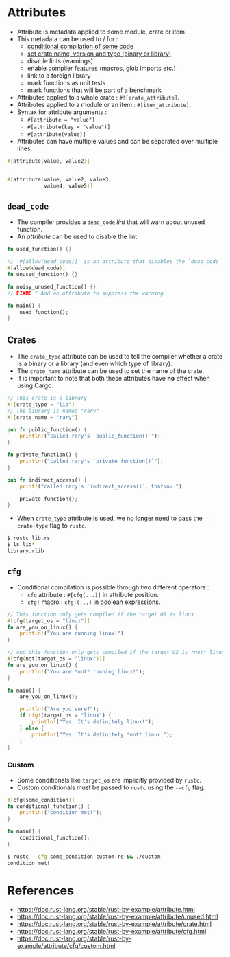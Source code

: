 # Attributes
* Attribute is metadata applied to some module, crate or item.
* This metadata can be used to / for :
	* [conditional compilation of some code](https://github.com/pravsemilo/rust-notes/blob/master/doc.rust-lang.org/Rust_By_Example/Attributes.md#cfg)
	* [set crate name, version and type (binary or library)](https://github.com/pravsemilo/rust-notes/blob/master/doc.rust-lang.org/Rust_By_Example/Attributes.md#crates)
	* disable lints (warnings)
	* enable compiler features (macros, glob imports etc.)
	* link to a foreign library
	* mark functions as unit tests
	* mark functions that will be part of a benchmark
* Attributes applied to a whole crate : `#![crate_attribute]`.
* Attributes applied to a module or an item : `#[item_attribute]`.
* Syntax for attribute arguments :
	* `#[attribute = "value"]`
	* `#[attribute(key = "value")]`
	* `#[attribute(value)]`
* Attributes can have multiple values and can be separated over multiple lines.
```rust
#[attribute(value, value2)]


#[attribute(value, value2, value3,
            value4, value5)]
```
## `dead_code`
* The compiler provides a `dead_code` _lint_ that will warn about unused function.
* An _attribute_ can be used to disable the lint.
```rust
fn used_function() {}

// `#[allow(dead_code)]` is an attribute that disables the `dead_code` lint
#[allow(dead_code)]
fn unused_function() {}

fn noisy_unused_function() {}
// FIXME ^ Add an attribute to suppress the warning

fn main() {
	used_function();
}
```
## Crates
* The `crate_type` attribute can be used to tell the compiler whether a crate is a binary or a library (and even which type of library).
* The `crate_name` attribute can be used to set the name of the crate.
* It is important to note that both these attributes have __no__ effect when using Cargo.
```rust
// This crate is a library
#![crate_type = "lib"]
// The library is named "rary"
#![crate_name = "rary"]

pub fn public_function() {
	println!("called rary's `public_function()`");
}

fn private_function() {
	println!("called rary's `private_function()`");
}

pub fn indirect_access() {
	print!("called rary's `indirect_access()`, that\n> ");

	private_function();
}
```
* When `crate_type` attribute is used, we no longer need to pass the `--crate-type` flag to `rustc`.
```bash
$ rustc lib.rs
$ ls lib*
library.rlib
```
## `cfg`
* Conditional compilation is possible through two different operators :
	* `cfg` attribute : `#[cfg(...)]` in attribute position.
	* `cfg!` macro : `cfg!(...)` in boolean expressions.
```rust
// This function only gets compiled if the target OS is linux
#[cfg(target_os = "linux")]
fn are_you_on_linux() {
	println!("You are running linux!");
}

// And this function only gets compiled if the target OS is *not* linux
#[cfg(not(target_os = "linux"))]
fn are_you_on_linux() {
	println!("You are *not* running linux!");
}

fn main() {
	are_you_on_linux();

	println!("Are you sure?");
	if cfg!(target_os = "linux") {
		println!("Yes. It's definitely linux!");
	} else {
		println!("Yes. It's definitely *not* linux!");
	}
}
```
### Custom
* Some conditionals like `target_os` are implicitly provided by `rustc`.
* Custom conditionals must be passed to `rustc` using the `--cfg` flag.
```rust
#[cfg(some_condition)]
fn conditional_function() {
	println!("condition met!");
}

fn main() {
	conditional_function();
}
```
```bash
$ rustc --cfg some_condition custom.rs && ./custom
condition met!
```
# References
* https://doc.rust-lang.org/stable/rust-by-example/attribute.html
* https://doc.rust-lang.org/stable/rust-by-example/attribute/unused.html
* https://doc.rust-lang.org/stable/rust-by-example/attribute/crate.html
* https://doc.rust-lang.org/stable/rust-by-example/attribute/cfg.html
* https://doc.rust-lang.org/stable/rust-by-example/attribute/cfg/custom.html
